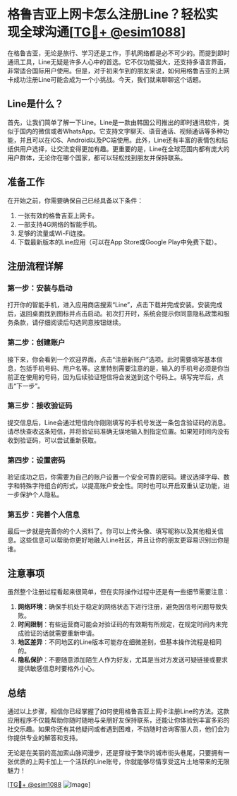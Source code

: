 # 格鲁吉亚上网卡怎么注册Line？轻松实现全球沟通[[TG💪+ @esim1088](https://t.me/s/esim1088)]

在格鲁吉亚，无论是旅行、学习还是工作，手机网络都是必不可少的。而提到即时通讯工具，Line无疑是许多人心中的首选。它不仅功能强大，还支持多语言界面，非常适合国际用户使用。但是，对于初来乍到的朋友来说，如何用格鲁吉亚的上网卡成功注册Line可能会成为一个小挑战。今天，我们就来聊聊这个话题。

## Line是什么？

首先，让我们简单了解一下Line。Line是一款由韩国公司推出的即时通讯软件，类似于国内的微信或者WhatsApp。它支持文字聊天、语音通话、视频通话等多种功能，并且可以在iOS、Android以及PC端使用。此外，Line还有丰富的表情包和贴纸供用户选择，让交流变得更加有趣。更重要的是，Line在全球范围内都有庞大的用户群体，无论你在哪个国家，都可以轻松找到朋友并保持联系。

## 准备工作

在开始之前，你需要确保自己已经具备以下条件：
1. 一张有效的格鲁吉亚上网卡。
2. 一部支持4G网络的智能手机。
3. 足够的流量或Wi-Fi连接。
4. 下载最新版本的Line应用（可以在App Store或Google Play中免费下载）。

## 注册流程详解

### 第一步：安装与启动

打开你的智能手机，进入应用商店搜索“Line”，点击下载并完成安装。安装完成后，返回桌面找到图标并点击启动。初次打开时，系统会提示你同意隐私政策和服务条款，请仔细阅读后勾选同意按钮继续。

### 第二步：创建账户

接下来，你会看到一个欢迎界面，点击“注册新账户”选项。此时需要填写基本信息，包括手机号码、用户名等。这里特别需要注意的是，输入的手机号必须是你当前正在使用的号码，因为后续验证短信将会发送到这个号码上。填写完毕后，点击“下一步”。

### 第三步：接收验证码

提交信息后，Line会通过短信向你刚刚填写的手机号发送一条包含验证码的消息。请尽快查收这条短信，并将验证码准确无误地输入到指定位置。如果短时间内没有收到验证码，可以尝试重新获取。

### 第四步：设置密码

验证成功之后，你需要为自己的账户设置一个安全可靠的密码。建议选择字母、数字和特殊字符组合的形式，以提高账户安全性。同时也可以开启双重认证功能，进一步保护个人隐私。

### 第五步：完善个人信息

最后一步就是完善你的个人资料了。你可以上传头像、填写昵称以及其他相关信息。这些信息可以帮助你更好地融入Line社区，并且让你的朋友更容易识别出你是谁。

## 注意事项

虽然整个注册过程看起来很简单，但在实际操作过程中还是有一些细节需要注意：

1. **网络环境**：确保手机处于稳定的网络状态下进行注册，避免因信号问题导致失败。
2. **时间限制**：有些运营商可能会对验证码的有效期有所规定，在规定时间内未完成验证的话就需要重新申请。
3. **地区差异**：不同地区的Line版本可能存在细微差别，但基本操作流程是相同的。
4. **隐私保护**：不要随意添加陌生人作为好友，尤其是当对方发送可疑链接或要求提供敏感信息时要格外小心。

## 总结

通过以上步骤，相信你已经掌握了如何使用格鲁吉亚上网卡注册Line的方法。这款应用程序不仅能帮助你随时随地与亲朋好友保持联系，还能让你体验到丰富多彩的社交乐趣。如果你还有其他疑问或者遇到困难，不妨随时咨询客服人员，他们会为你提供专业的解答和支持。

无论是在美丽的高加索山脉间漫步，还是穿梭于繁华的城市街头巷尾，只要拥有一张优质的上网卡加上一个活跃的Line账号，你就能够尽情享受这片土地带来的无限魅力！

[[TG💪+ @esim1088](https://t.me/s/esim1088) ![Image](https://i.postimg.cc/4NQfJmqS/Snipaste-2025-05-13-00-14-12.png)]